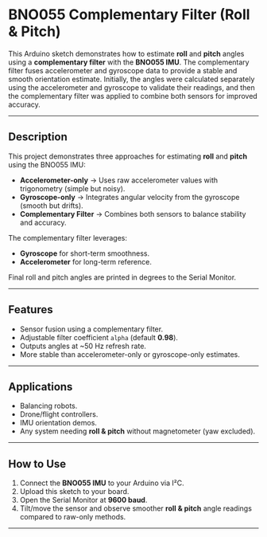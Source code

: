 
# BNO055 Complementary Filter (Roll & Pitch)


This Arduino sketch demonstrates how to estimate **roll** and **pitch** angles using a **complementary filter** with the **BNO055 IMU**.  The complementary filter fuses accelerometer and gyroscope data to provide a stable and smooth orientation estimate. Initially, the angles were calculated separately using the accelerometer and gyroscope to validate their readings, and then the complementary filter was applied to combine both sensors for improved accuracy.

---

##  Description
This project demonstrates three approaches for estimating **roll** and **pitch** using the BNO055 IMU:

- **Accelerometer-only** → Uses raw accelerometer values with trigonometry (simple but noisy).  
- **Gyroscope-only** → Integrates angular velocity from the gyroscope (smooth but drifts).  
- **Complementary Filter** → Combines both sensors to balance stability and accuracy.  

The complementary filter leverages:  
- **Gyroscope** for short-term smoothness.  
- **Accelerometer** for long-term reference.  

Final roll and pitch angles are printed in degrees to the Serial Monitor.


---

##  Features
- Sensor fusion using a complementary filter.  
- Adjustable filter coefficient `alpha` (default **0.98**).  
- Outputs angles at ~50 Hz refresh rate.  
- More stable than accelerometer-only or gyroscope-only estimates.  

---

## Applications
- Balancing robots.  
- Drone/flight controllers.  
- IMU orientation demos.  
- Any system needing **roll & pitch** without magnetometer (yaw excluded).  

---

## How to Use
1. Connect the **BNO055 IMU** to your Arduino via I²C.  
2. Upload this sketch to your board.  
3. Open the Serial Monitor at **9600 baud**.  
4. Tilt/move the sensor and observe smoother **roll & pitch** angle readings compared to raw-only methods.  

---


